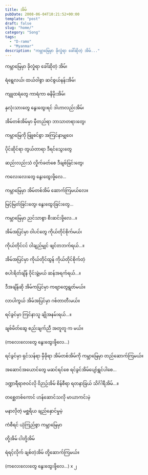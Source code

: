 ```yaml
---
title: အိမ်
pubDate: 2008-06-04T10:21:52+00:00
template: "post"
draft: false
slug: "home/"
category: "Song"
tags:
  - "D-ramo"
  - "Myanmar"
description: "ကမ္ဘာမြေမှာ ခိုလှုံရာ ခေါ်ဆိုတဲ့ အိမ်..."
---
```


ကမ္ဘာမြေမှာ ခိုလှုံရာ ခေါ်ဆိုတဲ့ အိမ်၊

ရံရွေလယ်၊ ထယ်ဝါစွာ ဆင်စွယ်နန်းအိမ်၊

ကျူထရံတွေ ကာရံကာ ဓနိမိုးအိမ်၊

နှလုံးသားတွေ နွေးထွေးရင် ဒါဟာလည်းအိမ်၊

အိမ်တစ်အိမ်မှာ မှီတည်ရာ ဘာသာတရားတွေ၊

ကမ္ဘာမြေကို ဖြူစင်စွာ အကြင်နာမျှဝေ၊

ပိုင်ဆိုင်ရာ တွယ်တာရာ ဒီရင်သွေးတွေ

ဆည်းလည်းသံ လှိုက်ခတ်စေ ဒီချစ်ခြင်းတွေ၊

ကလေးလေးတွေ နွေးထွေးဖို့လေ&#8230;

ကမ္ဘာမြေမှာ အိမ်တစ်အိမ် ဆောက်ကြမယ်လေ။

မြင့်မြတ်ခြင်းတွေ၊ နွေးထွေးခြင်းတွေ&#8230;

ကမ္ဘာမြေမှာ ညင်သာစွာ စီးဆင်းဖို့လေ&#8230;။

အိမ်အပြင်မှာ ဝါပင်တွေ ကိုယ်တိုင်စိုက်မယ်၊

ကိုယ်တိုင်ငင် ဝါချည်မျှင် ဖျင်တဘက်ရယ်&#8230;။

အိမ်အပြင်မှာ ကိုယ်တိုင်ထွန် ကိုယ်တိုင်စိုက်တဲ့

စပါးရိတ်ချိန် ဝိုင်းဖွဲ့မယ် ဆန်အရက်ရယ်&#8230;။

ဒီအချိန်ဆို အိမ်ကပြင်မှာ ကဗျာတွေရွတ်မယ်။

လာပါကွယ် အိမ်အပြင်မှာ ဂစ်တာတီးမယ်။

ရင်ခွင်မှာ ကြင်နာသူ ချိုအနမ်းရယ်&#8230;။

ချစ်မိတ်ဆွေ စည်းချက်ညီ အတူတူ က မယ်။

(ကလေးလေးတွေ နွေးထွေးဖို့လေ&#8230;)

ရင်ခွင်မှာ ရှင်သန်ရာ မှီခိုရာ အိမ်တစ်အိမ်ကို ကမ္ဘာမြေမှာ တည်ဆောက်ကြမယ်။

အဆောင်အယောင်တွေ မဆင်ရင်စေ ရင်ခွင်အိမ်ပျော်ရွှင်ပါစေ&#8230;

ဒဏ္ဍာရီရာဇဝင်လို ဝိဉာဉ်အိမ် စိန်စီရာ ရတနာခြယ် သိင်္ဂါရီအိမ်&#8230;။

တစ္ဆေတစ်ကောင် ဟန်ဆောင်သလို မာယာကင်းမဲ့

မနာလိုတဲ့ မစ္ဆရိယ ချည်နှောင်မှုမဲ့

ကံစီရင် ယုံကြည်စွာ ကမ္ဘာမြေမှာ

တို့အိမ် ငါတို့အိမ်

ရဲရင့်လိုက် ချစ်တဲ့အိမ် တို့ဆောက်ကြမယ်။

(ကလေးလေးတွေ နွေးထွေးဖို့လေ&#8230;) x ၂
